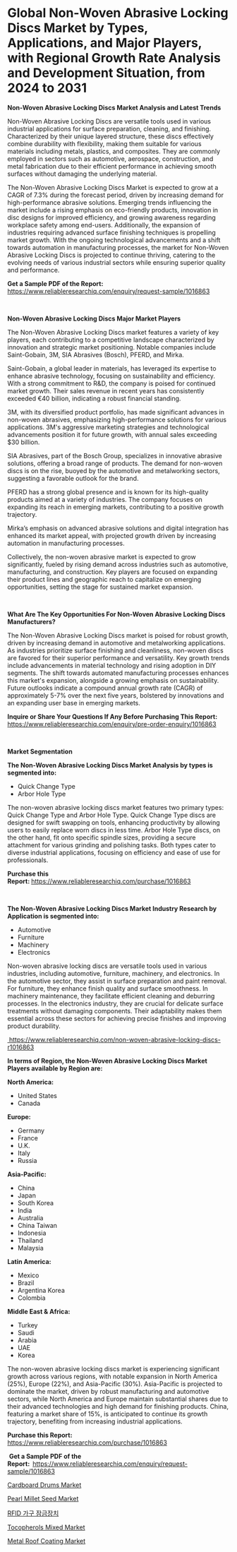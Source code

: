 <p><h1>Global Non-Woven Abrasive Locking Discs Market by Types, Applications, and Major Players, with Regional Growth Rate Analysis and Development Situation, from 2024 to 2031</h1></p><p><strong>Non-Woven Abrasive Locking Discs Market Analysis and Latest Trends</strong></p>
<p><p>Non-Woven Abrasive Locking Discs are versatile tools used in various industrial applications for surface preparation, cleaning, and finishing. Characterized by their unique layered structure, these discs effectively combine durability with flexibility, making them suitable for various materials including metals, plastics, and composites. They are commonly employed in sectors such as automotive, aerospace, construction, and metal fabrication due to their efficient performance in achieving smooth surfaces without damaging the underlying material.</p><p>The Non-Woven Abrasive Locking Discs Market is expected to grow at a CAGR of 7.3% during the forecast period, driven by increasing demand for high-performance abrasive solutions. Emerging trends influencing the market include a rising emphasis on eco-friendly products, innovation in disc designs for improved efficiency, and growing awareness regarding workplace safety among end-users. Additionally, the expansion of industries requiring advanced surface finishing techniques is propelling market growth. With the ongoing technological advancements and a shift towards automation in manufacturing processes, the market for Non-Woven Abrasive Locking Discs is projected to continue thriving, catering to the evolving needs of various industrial sectors while ensuring superior quality and performance.</p></p>
<p><strong>Get a Sample PDF of the Report:&nbsp;</strong> <a href="https://www.reliableresearchiq.com/enquiry/request-sample/1016863">https://www.reliableresearchiq.com/enquiry/request-sample/1016863</a></p>
<p>&nbsp;</p>
<p><strong>Non-Woven Abrasive Locking Discs Major Market Players</strong></p>
<p><p>The Non-Woven Abrasive Locking Discs market features a variety of key players, each contributing to a competitive landscape characterized by innovation and strategic market positioning. Notable companies include Saint-Gobain, 3M, SIA Abrasives (Bosch), PFERD, and Mirka.</p><p>Saint-Gobain, a global leader in materials, has leveraged its expertise to enhance abrasive technology, focusing on sustainability and efficiency. With a strong commitment to R&D, the company is poised for continued market growth. Their sales revenue in recent years has consistently exceeded €40 billion, indicating a robust financial standing.</p><p>3M, with its diversified product portfolio, has made significant advances in non-woven abrasives, emphasizing high-performance solutions for various applications. 3M's aggressive marketing strategies and technological advancements position it for future growth, with annual sales exceeding $30 billion.</p><p>SIA Abrasives, part of the Bosch Group, specializes in innovative abrasive solutions, offering a broad range of products. The demand for non-woven discs is on the rise, buoyed by the automotive and metalworking sectors, suggesting a favorable outlook for the brand.</p><p>PFERD has a strong global presence and is known for its high-quality products aimed at a variety of industries. The company focuses on expanding its reach in emerging markets, contributing to a positive growth trajectory.</p><p>Mirka’s emphasis on advanced abrasive solutions and digital integration has enhanced its market appeal, with projected growth driven by increasing automation in manufacturing processes.</p><p>Collectively, the non-woven abrasive market is expected to grow significantly, fueled by rising demand across industries such as automotive, manufacturing, and construction. Key players are focused on expanding their product lines and geographic reach to capitalize on emerging opportunities, setting the stage for sustained market expansion.</p></p>
<p>&nbsp;</p>
<p><strong>What Are The Key Opportunities For Non-Woven Abrasive Locking Discs Manufacturers?</strong></p>
<p><p>The Non-Woven Abrasive Locking Discs market is poised for robust growth, driven by increasing demand in automotive and metalworking applications. As industries prioritize surface finishing and cleanliness, non-woven discs are favored for their superior performance and versatility. Key growth trends include advancements in material technology and rising adoption in DIY segments. The shift towards automated manufacturing processes enhances this market's expansion, alongside a growing emphasis on sustainability. Future outlooks indicate a compound annual growth rate (CAGR) of approximately 5-7% over the next five years, bolstered by innovations and an expanding user base in emerging markets.</p></p>
<p><strong>Inquire or Share Your Questions If Any Before Purchasing This Report:</strong> <a href="https://www.reliableresearchiq.com/enquiry/pre-order-enquiry/1016863">https://www.reliableresearchiq.com/enquiry/pre-order-enquiry/1016863</a></p>
<p>&nbsp;</p>
<p><strong>Market Segmentation</strong></p>
<p><strong>The Non-Woven Abrasive Locking Discs Market Analysis by types is segmented into:</strong></p>
<p><ul><li>Quick Change Type</li><li>Arbor Hole Type</li></ul></p>
<p><p>The non-woven abrasive locking discs market features two primary types: Quick Change Type and Arbor Hole Type. Quick Change Type discs are designed for swift swapping on tools, enhancing productivity by allowing users to easily replace worn discs in less time. Arbor Hole Type discs, on the other hand, fit onto specific spindle sizes, providing a secure attachment for various grinding and polishing tasks. Both types cater to diverse industrial applications, focusing on efficiency and ease of use for professionals.</p></p>
<p><strong>Purchase this Report:&nbsp;</strong><a href="https://www.reliableresearchiq.com/purchase/1016863">https://www.reliableresearchiq.com/purchase/1016863</a></p>
<p>&nbsp;</p>
<p><strong>The Non-Woven Abrasive Locking Discs Market Industry Research by Application is segmented into:</strong></p>
<p><ul><li>Automotive</li><li>Furniture</li><li>Machinery</li><li>Electronics</li></ul></p>
<p><p>Non-woven abrasive locking discs are versatile tools used in various industries, including automotive, furniture, machinery, and electronics. In the automotive sector, they assist in surface preparation and paint removal. For furniture, they enhance finish quality and surface smoothness. In machinery maintenance, they facilitate efficient cleaning and deburring processes. In the electronics industry, they are crucial for delicate surface treatments without damaging components. Their adaptability makes them essential across these sectors for achieving precise finishes and improving product durability.</p></p>
<p><a href="https://www.reliableresearchiq.com/non-woven-abrasive-locking-discs-r1016863">&nbsp;https://www.reliableresearchiq.com/non-woven-abrasive-locking-discs-r1016863</a></p>
<p><strong>In terms of Region, the Non-Woven Abrasive Locking Discs Market Players available by Region are:</strong></p>
<p>
    <p> <strong> North America: </strong>
        <ul>
            <li>United States</li>
            <li>Canada</li>
        </ul>
        </p> 
    <p> <strong> Europe: </strong>
        <ul>
            <li>Germany</li>
            <li>France</li>
            <li>U.K.</li>
            <li>Italy</li>
            <li>Russia</li>
        </ul>
        </p> 
    <p> <strong> Asia-Pacific: </strong>
        <ul>
            <li>China</li>
            <li>Japan</li>
            <li>South Korea</li>
            <li>India</li>
            <li>Australia</li>
            <li>China Taiwan</li>
            <li>Indonesia</li>
            <li>Thailand</li>
            <li>Malaysia</li>
        </ul>
        </p> 
    <p> <strong> Latin America: </strong>
        <ul>
            <li>Mexico</li>
            <li>Brazil</li>
            <li>Argentina Korea</li>
            <li>Colombia</li>
        </ul>
        </p> 
    <p> <strong> Middle East & Africa: </strong>
        <ul>
            <li>Turkey</li>
            <li>Saudi</li>
            <li>Arabia</li>
            <li>UAE</li>
            <li>Korea</li>
        </ul>
    </p>
    </p>
<p><p>The non-woven abrasive locking discs market is experiencing significant growth across various regions, with notable expansion in North America (25%), Europe (22%), and Asia-Pacific (30%). Asia-Pacific is projected to dominate the market, driven by robust manufacturing and automotive sectors, while North America and Europe maintain substantial shares due to their advanced technologies and high demand for finishing products. China, featuring a market share of 15%, is anticipated to continue its growth trajectory, benefiting from increasing industrial applications.</p></p>
<p><strong>Purchase this Report: </strong><a href="https://www.reliableresearchiq.com/purchase/1016863">https://www.reliableresearchiq.com/purchase/1016863</a></p>
<p>&nbsp;<strong>Get a Sample PDF of the Report:&nbsp;&nbsp;</strong><a href="https://www.reliableresearchiq.com/enquiry/request-sample/1016863">https://www.reliableresearchiq.com/enquiry/request-sample/1016863</a></p>
<p><strong></strong></p>
<p><p><a href="https://issuu.com/reportprime-2/docs/cardboard-drums-market-size-2030.pp_9d7dc5a58035c1">Cardboard Drums Market</a></p><p><a href="https://medium.com/@cathymaggio15/in-the-pearl-millet-seed-market-the-main-focus-is-on-keeping-costs-low-and-getting-the-most-out-7d4d0ebdc2e0">Pearl Millet Seed Market</a></p><p><a href="https://medium.com/@madalyell456456/rfid-furniture-locks-market-%EC%9D%98-%EA%B8%80%EB%A1%9C%EB%B2%8C-%EC%8B%9C%EC%9E%A5-%EA%B0%9C%EC%9A%94%EB%8A%94-%EC%A0%84-%EC%84%B8%EA%B3%84-%EB%B0%8F-%EC%A3%BC%EC%9A%94-%EC%8B%9C%EC%9E%A5%EC%9D%98-%EC%82%B0%EC%97%85%EC%97%90-%EC%98%81%ED%96%A5%EC%9D%84-%EB%AF%B8%EC%B9%98%EB%8A%94-%EC%A3%BC%EC%9A%94-%ED%8A%B8%EB%A0%8C%EB%93%9C%EC%97%90-%EB%8C%80%ED%95%9C-%EB%8F%85%ED%8A%B9%ED%95%9C-%EA%B4%80%EC%A0%90%EC%9D%84-%EC%A0%9C%EA%B3%B5%ED%95%A9%EB%8B%88%EB%8B%A4-981974faf824">RFID 가구 잠금장치</a></p><p><a href="https://issuu.com/reportprime-2/docs/tocopherols-mixed-market-size-2030._0008050631b2ba">Tocopherols Mixed Market</a></p><p><a href="https://medium.com/@nettieboyle87/the-metal-roof-coating-market-has-grown-significantly-as-a-result-of-several-important-causes-70c2305b2cbe">Metal Roof Coating Market</a></p></p>
